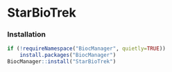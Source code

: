# StarBioTrek

### Installation ###
```R
if (!requireNamespace("BiocManager", quietly=TRUE))
    install.packages("BiocManager")
BiocManager::install("StarBioTrek")
```

